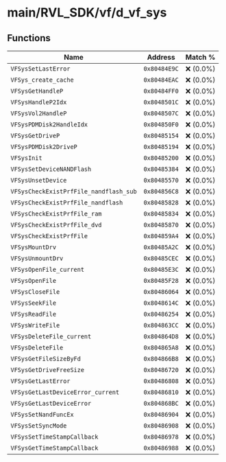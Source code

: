 # main/RVL_SDK/vf/d_vf_sys

## Functions

| Name | Address | Match % |
|------|---------|---------|
| `VFSysSetLastError` | `0x80484E9C` | :x: (0.0%) |
| `VFSys_create_cache` | `0x80484EAC` | :x: (0.0%) |
| `VFSysGetHandleP` | `0x80484FF0` | :x: (0.0%) |
| `VFSysHandleP2Idx` | `0x8048501C` | :x: (0.0%) |
| `VFSysVol2HandleP` | `0x8048507C` | :x: (0.0%) |
| `VFSysPDMDisk2HandleIdx` | `0x804850F0` | :x: (0.0%) |
| `VFSysGetDriveP` | `0x80485154` | :x: (0.0%) |
| `VFSysPDMDisk2DriveP` | `0x80485194` | :x: (0.0%) |
| `VFSysInit` | `0x80485200` | :x: (0.0%) |
| `VFSysSetDeviceNANDFlash` | `0x80485384` | :x: (0.0%) |
| `VFSysUnsetDevice` | `0x80485570` | :x: (0.0%) |
| `VFSysCheckExistPrfFile_nandflash_sub` | `0x804856C8` | :x: (0.0%) |
| `VFSysCheckExistPrfFile_nandflash` | `0x80485828` | :x: (0.0%) |
| `VFSysCheckExistPrfFile_ram` | `0x80485834` | :x: (0.0%) |
| `VFSysCheckExistPrfFile_dvd` | `0x80485870` | :x: (0.0%) |
| `VFSysCheckExistPrfFile` | `0x804859A4` | :x: (0.0%) |
| `VFSysMountDrv` | `0x80485A2C` | :x: (0.0%) |
| `VFSysUnmountDrv` | `0x80485CEC` | :x: (0.0%) |
| `VFSysOpenFile_current` | `0x80485E3C` | :x: (0.0%) |
| `VFSysOpenFile` | `0x80485F28` | :x: (0.0%) |
| `VFSysCloseFile` | `0x80486064` | :x: (0.0%) |
| `VFSysSeekFile` | `0x8048614C` | :x: (0.0%) |
| `VFSysReadFile` | `0x80486254` | :x: (0.0%) |
| `VFSysWriteFile` | `0x804863CC` | :x: (0.0%) |
| `VFSysDeleteFile_current` | `0x804864D8` | :x: (0.0%) |
| `VFSysDeleteFile` | `0x804865A8` | :x: (0.0%) |
| `VFSysGetFileSizeByFd` | `0x804866B8` | :x: (0.0%) |
| `VFSysGetDriveFreeSize` | `0x80486720` | :x: (0.0%) |
| `VFSysGetLastError` | `0x80486808` | :x: (0.0%) |
| `VFSysGetLastDeviceError_current` | `0x80486810` | :x: (0.0%) |
| `VFSysGetLastDeviceError` | `0x804868BC` | :x: (0.0%) |
| `VFSysSetNandFuncEx` | `0x80486904` | :x: (0.0%) |
| `VFSysSetSyncMode` | `0x80486908` | :x: (0.0%) |
| `VFSysSetTimeStampCallback` | `0x80486978` | :x: (0.0%) |
| `VFSysGetTimeStampCallback` | `0x80486988` | :x: (0.0%) |